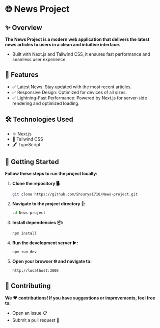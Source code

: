 # 🌐 News Project

## ✨ Overview

**The News Project is a modern web application that delivers the latest news articles to users in a clean and intuitive interface.**

- Built with Next.js and Tailwind CSS, it ensures fast performance and seamless user experience.

## 🎯 Features

- ✅ Latest News: Stay updated with the most recent articles.
- ✅ Responsive Design: Optimized for devices of all sizes.
- ✅ Lightning-Fast Performance: Powered by Next.js for server-side rendering and optimized loading.

## 🛠️ Technologies Used

- ⚛️ Next.js
- 🎨 Tailwind CSS
- 🖋️ TypeScript

## 🚀 Getting Started

**Follow these steps to run the project locally:**

1. **Clone the repository 🖥️:**

   ```bash
   git clone https://github.com/Shourya1710/News-project.git

   ```

2. **Navigate to the project directory 📂:**

   ```bash
   cd News-project

   ```

3. **Install dependencies 📦:**

   ```bash
   npm install

   ```

4. **Run the development server ▶️:**

   ```bash
   npm run dev

   ```

5. **Open your browser 🌐 and navigate to:**
   ```bash
   http://localhost:3000
   ```

## 🤝 Contributing

**We ❤️ contributions! If you have suggestions or improvements, feel free to:**

- Open an issue 📋
- Submit a pull request 🔄
